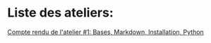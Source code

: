 Liste des ateliers:
===================

[Compte rendu de l'atelier #1: Bases, Markdown, Installation, Python](https://github.com/HackYourPhd/ateliers-open-geek/wiki/Atelier-%231:-Bases,-Markdown,-Installation-Python)
